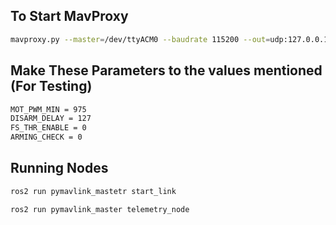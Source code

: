 ## To Start MavProxy
```bash
mavproxy.py --master=/dev/ttyACM0 --baudrate 115200 --out=udp:127.0.0.1:14550 --out=udp:127.0.0.1:14551

```

## Make These Parameters to the values mentioned (For Testing)
```bash
MOT_PWM_MIN = 975
DISARM_DELAY = 127
FS_THR_ENABLE = 0
ARMING_CHECK = 0
```

## Running Nodes
```bash
ros2 run pymavlink_mastetr start_link

ros2 run pymavlink_master telemetry_node
```